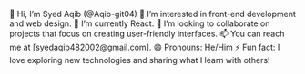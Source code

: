 👋 Hi, I’m Syed Aqib (@Aqib-git04)
👀 I’m interested in front-end development and web design.
🌱 I’m currently React.
💞️ I’m looking to collaborate on projects that focus on creating user-friendly interfaces.
📫 You can reach me at [syedaqib482002@gmail.com].
😄 Pronouns: He/Him
⚡ Fun fact: I love exploring new technologies and sharing what I learn with others!

<!---
Aqib-git04/Aqib-git04 is a ✨ special ✨ repository because its `README.md` (this file) appears on your GitHub profile.
You can click the Preview link to take a look at your changes.
--->
